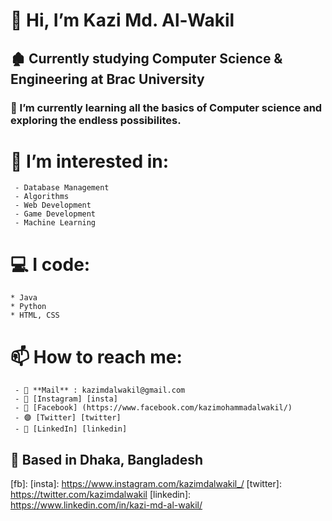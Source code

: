 # 👋 Hi, I’m Kazi Md. Al-Wakil
## 🏚 Currently studying Computer Science & Engineering at Brac University
### 🌱 I’m currently learning all the basics of Computer science and exploring the endless possibilites. 
# 👀 **I’m interested in:**
     - Database Management 
     - Algorithms 
     - Web Development
     - Game Development 
     - Machine Learning

# **💻 I code:**
    * Java
    * Python
    * HTML, CSS




# 📫 How to reach me:
     - 📧 **Mail** : kazimdalwakil@gmail.com
     - 🔴 [Instagram] [insta]
     - 🔵 [Facebook] (https://www.facebook.com/kazimohammadalwakil/)
     - 🟣 [Twitter] [twitter]
     - 🔵 [LinkedIn] [linkedin]

## 📍  Based in Dhaka, Bangladesh
<!---All links--->
[fb]: 
[insta]: https://www.instagram.com/kazimdalwakil_/
[twitter]: https://twitter.com/kazimdalwakil
[linkedin]: https://www.linkedin.com/in/kazi-md-al-wakil/

<!---
kazi-md-al-wakil/kazi-md-al-wakil is a ✨ special ✨ repository because its `README.md` (this file) appears on your GitHub profile.
You can click the Preview link to take a look at your changes.
--->
